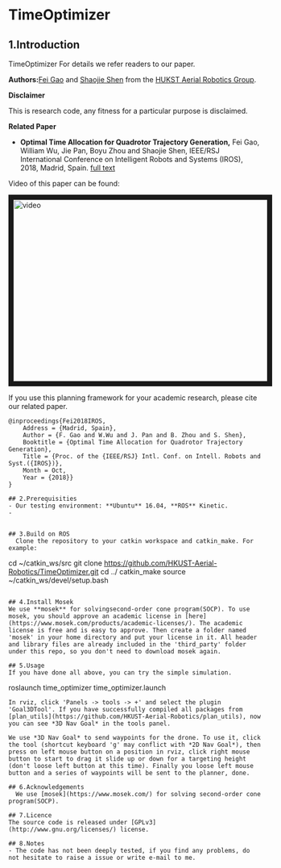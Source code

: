 # TimeOptimizer
## 1.Introduction

TimeOptimizer 
For details we refer readers to our paper.

**Authors:**[Fei Gao](https://ustfei.com/) and [Shaojie Shen](http://www.ece.ust.hk/ece.php/profile/facultydetail/eeshaojie) from the [HUKST Aerial Robotics Group](uav.ust.hk).

**Disclaimer**

This is research code, any fitness for a particular purpose is disclaimed.

**Related Paper**
* **Optimal Time Allocation for Quadrotor Trajectory Generation,** Fei Gao, William Wu, Jie Pan, Boyu Zhou and Shaojie Shen, IEEE/RSJ International Conference on Intelligent Robots and Systems (IROS), 2018, Madrid, Spain.
[full text](https://ecefeigao.files.wordpress.com/2018/08/iros2018fei.pdf)

Video of this paper can be found:

<a href="https://www.youtube.com/watch?v=YJdwyJ5h8Ac" target="_blank"><img src="https://img.youtube.com/vi/YJdwyJ5h8Ac/0.jpg" 
alt="video" width="540" height="360" border="10" /></a>


If you use this planning framework for your academic research, please cite our related paper.
```
@inproceedings{Fei2018IROS,
	Address = {Madrid, Spain},
	Author = {F. Gao and W.Wu and J. Pan and B. Zhou and S. Shen},
	Booktitle = {Optimal Time Allocation for Quadrotor Trajectory Generation},
	Title = {Proc. of the {IEEE/RSJ} Intl. Conf. on Intell. Robots and Syst.({IROS})},
	Month = Oct,
	Year = {2018}}
}

## 2.Prerequisities
- Our testing environment: **Ubuntu** 16.04, **ROS** Kinetic.
- 
```
```

## 3.Build on ROS
  Clone the repository to your catkin workspace and catkin_make. For example:
```
  cd ~/catkin_ws/src
  git clone https://github.com/HKUST-Aerial-Robotics/TimeOptimizer.git
  cd ../
  catkin_make
  source ~/catkin_ws/devel/setup.bash
```

## 4.Install Mosek
We use **mosek** for solvingsecond-order cone program(SOCP). To use mosek, you should approve an academic license in [here](https://www.mosek.com/products/academic-licenses/). The academic license is free and is easy to approve. Then create a folder named 'mosek' in your home directory and put your license in it. All header and library files are already included in the 'third_party' folder under this repo, so you don't need to download mosek again. 

## 5.Usage
If you have done all above, you can try the simple simulation.
```
  roslaunch time_optimizer time_optimizer.launch
```
In rviz, click 'Panels -> tools -> +' and select the plugin 'Goal3DTool'. If you have successfully compiled all packages from [plan_utils](https://github.com/HKUST-Aerial-Robotics/plan_utils), now you can see *3D Nav Goal* in the tools panel.

We use *3D Nav Goal* to send waypoints for the drone. To use it, click the tool (shortcut keyboard 'g' may conflict with *2D Nav Goal*), then press on left mouse button on a position in rviz, click right mouse button to start to drag it slide up or down for a targeting height (don't loose left button at this time). Finally you loose left mouse button and a series of waypoints will be sent to the planner, done.

## 6.Acknowledgements
  We use [mosek](https://www.mosek.com/) for solving second-order cone program(SOCP).

## 7.Licence
The source code is released under [GPLv3](http://www.gnu.org/licenses/) license.

## 8.Notes
- The code has not been deeply tested, if you find any problems, do not hesitate to raise a issue or write e-mail to me.
